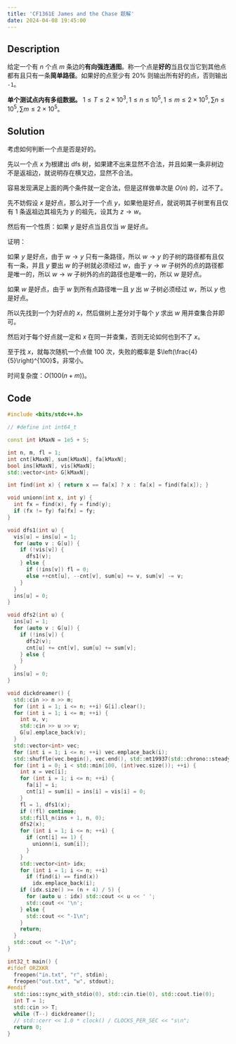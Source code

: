 ```yaml
---
title: 'CF1361E James and the Chase 题解'
date: 2024-04-08 19:45:00
---
```


## Description

给定一个有 $n$ 个点 $m$ 条边的**有向强连通图**。称一个点是**好的**当且仅当它到其他点都有且只有一条**简单路径**。如果好的点至少有 $20\%$ 则输出所有好的点，否则输出 `-1`。

**单个测试点内有多组数据。**
$1\leq T\leq 2\times 10^3,1\leq n\leq 10^5,1\leq m\leq 2\times 10^5,\sum n\leq 10^5,\sum m\leq 2\times 10^5$。

## Solution

考虑如何判断一个点是否是好的。

先以一个点 $x$ 为根建出 dfs 树，如果建不出来显然不合法，并且如果一条非树边不是返祖边，就说明存在横叉边，显然不合法。

容易发现满足上面的两个条件就一定合法，但是这样做单次是 $O(n)$ 的，过不了。

先不妨假设 $x$ 是好点，那么对于一个点 $y$，如果他是好点，就说明其子树里有且仅有 $1$ 条返祖边其祖先为 $y$ 的祖先，设其为 $z\to w$。

然后有一个性质：如果 $y$ 是好点当且仅当 $w$ 是好点。

证明：

如果 $y$ 是好点，由于 $w\to y$ 只有一条路径，所以 $w\to y$ 的子树的路径都有且仅有一条，并且 $y$ 要出 $w$ 的子树就必须经过 $w$，由于 $y\to w$ 子树外的点的路径都是唯一的，所以 $w\to w$ 子树外的点的路径也是唯一的，所以 $w$ 是好点。

如果 $w$ 是好点，由于 $w$ 到所有点路径唯一且 $y$ 出 $w$ 子树必须经过 $w$，所以 $y$ 也是好点。

所以先找到一个为好点的 $x$，然后做树上差分对于每个 $y$ 求出 $w$ 用并查集合并即可。

然后对于每个好点就一定和 $x$ 在同一并查集，否则无论如何也到不了 $x$。

至于找 $x$，就每次随机一个点做 $100$ 次，失败的概率是 $\left(\frac{4}{5}\right)^{100}$，非常小。

时间复杂度：$O\left(100(n+m)\right)$。

## Code

```cpp
#include <bits/stdc++.h>

// #define int int64_t

const int kMaxN = 1e5 + 5;

int n, m, fl = 1;
int cnt[kMaxN], sum[kMaxN], fa[kMaxN];
bool ins[kMaxN], vis[kMaxN];
std::vector<int> G[kMaxN];

int find(int x) { return x == fa[x] ? x : fa[x] = find(fa[x]); }

void unionn(int x, int y) {
  int fx = find(x), fy = find(y);
  if (fx != fy) fa[fx] = fy;
}

void dfs1(int u) {
  vis[u] = ins[u] = 1;
  for (auto v : G[u]) {
    if (!vis[v]) {
      dfs1(v);
    } else {
      if (!ins[v]) fl = 0;
      else ++cnt[u], --cnt[v], sum[u] += v, sum[v] -= v;
    }
  }
  ins[u] = 0;
}

void dfs2(int u) {
  ins[u] = 1;
  for (auto v : G[u]) {
    if (!ins[v]) {
      dfs2(v);
      cnt[u] += cnt[v], sum[u] += sum[v];
    } else {
    }
  }
  ins[u] = 0;
}

void dickdreamer() {
  std::cin >> n >> m;
  for (int i = 1; i <= n; ++i) G[i].clear();
  for (int i = 1; i <= m; ++i) {
    int u, v;
    std::cin >> u >> v;
    G[u].emplace_back(v);
  }
  std::vector<int> vec;
  for (int i = 1; i <= n; ++i) vec.emplace_back(i);
  std::shuffle(vec.begin(), vec.end(), std::mt19937(std::chrono::steady_clock::now().time_since_epoch().count()));
  for (int i = 0; i < std::min(100, (int)vec.size()); ++i) {
    int x = vec[i];
    for (int i = 1; i <= n; ++i) {
      fa[i] = i;
      cnt[i] = sum[i] = ins[i] = vis[i] = 0;
    }
    fl = 1, dfs1(x);
    if (!fl) continue;
    std::fill_n(ins + 1, n, 0);
    dfs2(x);
    for (int i = 1; i <= n; ++i) {
      if (cnt[i] == 1) {
        unionn(i, sum[i]);
      }
    }
    std::vector<int> idx;
    for (int i = 1; i <= n; ++i)
      if (find(i) == find(x))
        idx.emplace_back(i);
    if (idx.size() >= (n + 4) / 5) {
      for (auto u : idx) std::cout << u << ' ';
      std::cout << '\n';
    } else {
      std::cout << "-1\n";
    }
    return;
  }
  std::cout << "-1\n";
}

int32_t main() {
#ifdef ORZXKR
  freopen("in.txt", "r", stdin);
  freopen("out.txt", "w", stdout);
#endif
  std::ios::sync_with_stdio(0), std::cin.tie(0), std::cout.tie(0);
  int T = 1;
  std::cin >> T;
  while (T--) dickdreamer();
  // std::cerr << 1.0 * clock() / CLOCKS_PER_SEC << "s\n";
  return 0;
}
```